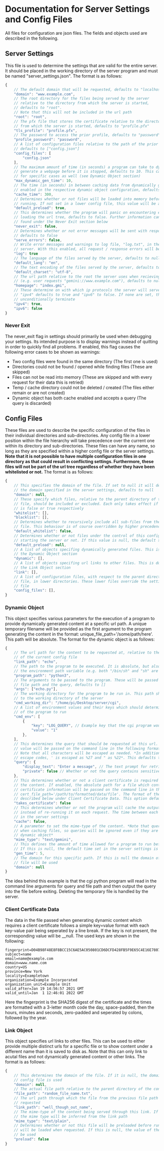 # Documentation for Server Settings and Config Files
All files for configuration are json files. The fields and objects used are
described in the following.

## Server Settings
This file is used to determine the settings that are valid for the entire server.
It should be placed in the working directory of the server program and
must be named "server_settings.json". The format is as follows:
```js
{
    // The default domain that will be requested, defaults to "localhost"
    "domain": "www.example.com",
    // The root directory for the files being served by the server
    // relative to the directory from which the server is started,
    // defaults to "root".
    // Note that this will not be included in the url path
    "root": "root",
    // The pfx file that stores the certificate relative to the directory
    // from which the server is started, defaults to "profile.pfx"
    "tls_profile": "profile.pfx",
    // The password to access the prior profile, defaults to "password"
    "profile_password": "password",
    // A list of configuration files relative to the path of the prior "root" key,
    // defaults to ["config.json"]
    "config_files": [
        "config.json"
    ],
    // The maximum amount of time (in seconds) a program can take to dynamically 
    // generate a webpage before it is stopped, defaults to 10. This can be changed
    // for specific cases as well (see Dynamic Object section)
    "max_dynamic_gen_time": 10,
    // The time (in seconds) in between caching data from dynamically generated content if
    // enabled in the respective dynamic object configuration, defaults to 300
    "cache_time": 300,
    // Determines whether or not files will be loaded into memory before running or loaded while
    // running. If not set in a lower config file, this value will be assumed, defaults to true
    "default_preload": true,
    // This determines whether the program will panic on encountering errors while
    // loading the url tree, defaults to false. Further information can be
    // found under the Never Exit section below
    "never_exit": false,
    // Determines whether or not error messages will be sent with responses to failed requests,
    // defaults to false
    "serve_errors": false,
    // Write error messages and warnings to log file, "log.txt", in the working directory of the
    // server. With this enabled, all request / response errors will be logged, defaults to true
    "log": true
    // The language of the files served by the server, defaults to null
    "default_lang": "en",
    // The text encoding of the files served by the server, defaults to null
    "default_charset": "utf-8",
    // The url path relative to the root the server uses when recieving traffic at the root
    // (e.g. user requests "gemini://www.example.com"), defaults to null
    "homepage": "index.gmi",
    // These determine on with which ip protocols the server will serve documents.
    // "ipv4" defaults to true and "ipv6" to false. If none are set, the server will
    // unconditionally terminate
    "ipv4": true,
    "ipv6": false
}
```

### Never Exit
The never_exit flag in settings should primarily be used when debugging your settings. Its
intended purpose is to display warnings instead of quitting in order to quickly find all problems.
If enabled, this flag causes the following error cases to be shown as warnings:
- Two config files were found in the same directory (The first one is used)
- Directories could not be found / opened while finding files (These are skipped)
- Files can not be read into memory (These are skipped and with every request for their data this is retried)
- Temp / cache directory could not be deleted / created (The files either remain or are not created)
- Dynamic object has both cache enabled and accepts a query (The query is discarded)

## Config Files
These files are used to describe the specific configuration of the files in
their individual directories and sub-directories. Any config file in a lower
position within the file hierarchy will take precedence over the current one
within its directory and sub-directories. These files can have any name, so
long as they are specified within a higher config file or the server settings.
**Note that it is not possible to have multiple configuration files in one
directory as that could result in conflicting settings. Furthermore, these files
will not be part of the url tree regardless of whether they have been whitelisted
or not.** The format is as follows:
```js
{
    // This specifies the domain of the file. If set to null it will default to
    // the domain specified in the server settings, defaults to null
    "domain": null,
    // These specify which files, relative to the parent directory of the config
    // file, should be included or excluded. Each only takes effect if "default_whitelist"
    // is false or true respectively
    "whitelist": [],
    "blacklist": [],
    // Determines whether to recursively include all sub-files from the parent directory of the config
    // file. This behaviour is of course overridden by higher precedence (lower directory) config files
    "default_whitelist": false,
    // Determines whether or not files under the control of this config file will be preloaded before 
    // starting the server or not. If this value is null, the default set in the server settings is used
    "default_preload": null,
    // A list of objects specifing dynamically generated files. This is documented below under
    // the Dynamic Object section
    "dynamic": [],
    // A list of objects specifing url links to other files. This is documented below under
    // the Link Object section
    "link": [],
    // A list of configuration files, with respect to the parent directory of this config
    // file, in lower directories. These lower files override the settings of the current
    // file
    "config_files": [],
}
```

### Dynamic Object
This object specifies various parameters for the execution of a program to provide
dynamically generated content at a specific url path. A unique temporary filename
will be provided as the first argument to the program generating the content in the
format: unique_file_path='/some/path/here'. This path will be absolute. The format
for the dynamic object is as follows:
```js
{
    // The url path for the content to be requested at, relative to the parent directory
    // of the current config file
    "link_path": "echo",
    // The path to the program to be executed. It is absolute, but also reads from
    // the environment path variable (e.g. both "/bin/sh" and "sh" are valid)
    "program_path": "python3",
    // The arguments to be passed to the program. These will be passed before the temporary
    // file path and the query, defaults to []
    "args": ["echo.py"],
    // The working directory for the program to be run in. This path should be absolute or relative
    // to the working directory of the server
    "cmd_working_dir": "/home/pi/Desktop/server/cgi",
    // A list of environment values and their keys which should determine the environment
    // of the program to run
    "cmd_env": [
        {
            "key": "LOG_QUERY", // Example key that the cgi program would handle
            "value": "1"
        },
    ],
    // This determines the query that should be requested at this url. The resulting
    // value will be passed on the command line in the following format: query='value'.
    // Note that all characters will be escaped as needed. *In addition to regular url
    // escape codes, ' is escaped as %27 and " as %22*. This defaults to null
    "query": {
        "display_text": "Enter a message", // The text prompt for retrieving the query
        "private": false // Whether or not the query contains sensitive information
    },
    // This determines whether or not a client certificate is required in order to generate
    // the content. If enabled, the absolute path for a file which contains formatted
    // certificate information will be passed on the command line in the following format:
    // cert_file_path='/path/to/formatted/data/file'. The format of the contained data is
    // described below under Client Certificate Data. This option defaults to false  
    "takes_certificate": false
    // This determines whether or not the program will cache the output of the program
    // instead of re-running it on each request. The time between each cache is determined
    // in the server settings
    "cache": false,
    // A parameter to set the mime-type of the content. *Note that queries are not passed
    // when caching files, so queries will be ignored even if they are enabled for this
    // dynamic object*
    "mime_type": "text/gemini",
    // This defines the amount of time allowed for a program to run before being shut down.
    // If this is null, the default time set in the server settings is used
    "gen_time": 5,
    // The domain for this specific path. If this is null the domain of the config
    // file will be used
    "domain": null
}
```
The idea behind this example is that the cgi python program will read in the command line arguments
for query and file path and then output the query into the file before exiting. Deleting the temporary
file is handled by the server.

### Client Certificate Data
The data in the file passed when generating dynamic content which requires a client certificate follows
a simple key=value format with each key-value pair being seperated by a line break. If the key is not 
present, the corresponding value will be __null. The used keys are shown in the following:
```
fingerprint=D04B98F48E8F8BCC15C6AE5AC050801CD6DCFD428FB5F9E65C4E16E7807340FA
subject=name
email=name@example.com
domain=www.name.com
country=US
province=New York
locality=Exampletown
organization=Example Incorporated
organization_unit=Example Unit
valid_after=Jan 19 14:56:57 2021 GMT
valid_until=Jan  1 12:46:01 2022 GMT
```
Here the fingerprint is the SHA256 digest of the certificate and the times are formatted with a
3-letter month code the day, space-padded, then the hours, minutes and seconds, zero-padded and
seperated by colons, followed by the year.


### Link Object
This object specifies url links to other files. This can be used to either provide multiple
distinct urls for a specific file or to show content under a different name than it is
saved to disk as. Note that this can only link to acutal files and not dynamically generated
content or other links. The format is as follows:
```js
{
    // This determines the domain of the file. If it is null, the domain of the
    // config file is used
    "domain": null,
    // The actual file path relative to the parent directory of the config file
    "file_path": "random_file_name.txt",
    // The url path through which the file from the previous file path should be
    // requested
    "link_path": "well_though_out_name",
    // The mime-type of the content being served through this link. If this is null,
    // the mime type will be inferred from the link path
    "mime_type": "text/plain",
    // Determines whether or not this file will be preloaded before running or if it
    // will be loaded when requested. If this is null, the value of the config file will
    // be used
    "preload": false
}
```